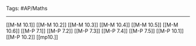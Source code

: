 Tags: #AP/Maths 

---
[[M-M 10.1]]
[[M-M 10.2]]
[[M-M 10.3]]
[[M-M 10.4]]
[[M-M 10.5]]
[[M-M 10.6]]
[[M-P 7.1]]
[[M-P 7.2]]
[[M-P 7.3]]
[[M-P 7.4]]
[[M-P 7.5]]
[[M-P 10.1]]
[[M-P 10.2]]
[[mp10.]]